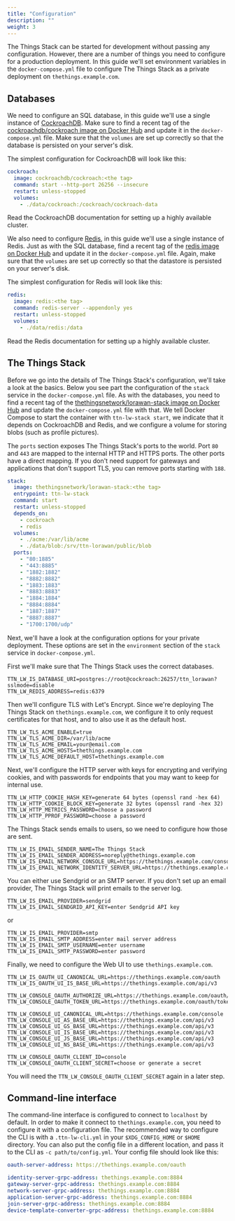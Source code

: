 ```yaml
---
title: "Configuration"
description: ""
weight: 3
---
```


The Things Stack can be started for development without passing any configuration. However, there are a number of things you need to configure for a production deployment. In this guide we'll set environment variables in the `docker-compose.yml` file to configure The Things Stack as a private deployment on `thethings.example.com`.

## Databases

We need to configure an SQL database, in this guide we'll use a single instance of [CockroachDB](https://www.cockroachlabs.com/). Make sure to find a recent tag of the [cockroachdb/cockroach image on Docker Hub](https://hub.docker.com/r/cockroachdb/cockroach/tags) and update it in the `docker-compose.yml` file. Make sure that the `volumes` are set up correctly so that the database is persisted on your server's disk.

The simplest configuration for CockroachDB will look like this:

```yml
cockroach:
  image: cockroachdb/cockroach:<the tag>
  command: start --http-port 26256 --insecure
  restart: unless-stopped
  volumes:
    - ./data/cockroach:/cockroach/cockroach-data
```

Read the CockroachDB documentation for setting up a highly available cluster.

We also need to configure [Redis](https://redis.io/), in this guide we'll use a single instance of Redis. Just as with the SQL database, find a recent tag of the [redis image on Docker Hub](https://hub.docker.com/_/redis?tab=tags) and update it in the `docker-compose.yml` file. Again, make sure that the `volumes` are set up correctly so that the datastore is persisted on your server's disk.

The simplest configuration for Redis will look like this:

```yml
redis:
  image: redis:<the tag>
  command: redis-server --appendonly yes
  restart: unless-stopped
  volumes:
    - ./data/redis:/data
```

Read the Redis documentation for setting up a highly available cluster.

## The Things Stack

Before we go into the details of The Things Stack's configuration, we'll take a look at the basics. Below you see part the configuration of the `stack` service in the `docker-compose.yml` file. As with the databases, you need to find a recent tag of the [thethingsnetwork/lorawan-stack image on Docker Hub](https://hub.docker.com/r/thethingsnetwork/lorawan-stack/tags) and update the `docker-compose.yml` file with that. We tell Docker Compose to start the container with `ttn-lw-stack start`, we indicate that it depends on CockroachDB and Redis, and we configure a volume for storing blobs (such as profile pictures).

The `ports` section exposes The Things Stack's ports to the world. Port `80` and `443` are mapped to the internal HTTP and HTTPS ports. The other ports have a direct mapping. If you don't need support for gateways and applications that don't support TLS, you can remove ports starting with `188`.

```yml
stack:
  image: thethingsnetwork/lorawan-stack:<the tag>
  entrypoint: ttn-lw-stack
  command: start
  restart: unless-stopped
  depends_on:
    - cockroach
    - redis
  volumes:
    - ./acme:/var/lib/acme
    - ./data/blob:/srv/ttn-lorawan/public/blob
  ports:
    - "80:1885"
    - "443:8885"
    - "1882:1882"
    - "8882:8882"
    - "1883:1883"
    - "8883:8883"
    - "1884:1884"
    - "8884:8884"
    - "1887:1887"
    - "8887:8887"
    - "1700:1700/udp"
```

Next, we'll have a look at the configuration options for your private deployment. These options are set in the `environment` section of the `stack` service in `docker-compose.yml`.

First we'll make sure that The Things Stack uses the correct databases.

```
TTN_LW_IS_DATABASE_URI=postgres://root@cockroach:26257/ttn_lorawan?sslmode=disable
TTN_LW_REDIS_ADDRESS=redis:6379
```

Then we'll configure TLS with Let's Encrypt. Since we're deploying The Things Stack on `thethings.example.com`, we configure it to only request certificates for that host, and to also use it as the default host.

```
TTN_LW_TLS_ACME_ENABLE=true
TTN_LW_TLS_ACME_DIR=/var/lib/acme
TTN_LW_TLS_ACME_EMAIL=your@email.com
TTN_LW_TLS_ACME_HOSTS=thethings.example.com
TTN_LW_TLS_ACME_DEFAULT_HOST=thethings.example.com
```

Next, we'll configure the HTTP server with keys for encrypting and verifying cookies, and with passwords for endpoints that you may want to keep for internal use.

```
TTN_LW_HTTP_COOKIE_HASH_KEY=generate 64 bytes (openssl rand -hex 64)
TTN_LW_HTTP_COOKIE_BLOCK_KEY=generate 32 bytes (openssl rand -hex 32)
TTN_LW_HTTP_METRICS_PASSWORD=choose a password
TTN_LW_HTTP_PPROF_PASSWORD=choose a password
```

The Things Stack sends emails to users, so we need to configure how those are sent. 

```
TTN_LW_IS_EMAIL_SENDER_NAME=The Things Stack
TTN_LW_IS_EMAIL_SENDER_ADDRESS=noreply@thethings.example.com
TTN_LW_IS_EMAIL_NETWORK_CONSOLE_URL=https://thethings.example.com/console
TTN_LW_IS_EMAIL_NETWORK_IDENTITY_SERVER_URL=https://thethings.example.com/oauth
```

You can either use Sendgrid or an SMTP server. If you don't set up an email provider, The Things Stack will print emails to the server log.

```
TTN_LW_IS_EMAIL_PROVIDER=sendgrid
TTN_LW_IS_EMAIL_SENDGRID_API_KEY=enter Sendgrid API key
```

or

```
TTN_LW_IS_EMAIL_PROVIDER=smtp
TTN_LW_IS_EMAIL_SMTP_ADDRESS=enter mail server address
TTN_LW_IS_EMAIL_SMTP_USERNAME=enter username
TTN_LW_IS_EMAIL_SMTP_PASSWORD=enter password
```

Finally, we need to configure the Web UI to use `thethings.example.com`.

```
TTN_LW_IS_OAUTH_UI_CANONICAL_URL=https://thethings.example.com/oauth
TTN_LW_IS_OAUTH_UI_IS_BASE_URL=https://thethings.example.com/api/v3

TTN_LW_CONSOLE_OAUTH_AUTHORIZE_URL=https://thethings.example.com/oauth/authorize
TTN_LW_CONSOLE_OAUTH_TOKEN_URL=https://thethings.example.com/oauth/token

TTN_LW_CONSOLE_UI_CANONICAL_URL=https://thethings.example.com/console
TTN_LW_CONSOLE_UI_AS_BASE_URL=https://thethings.example.com/api/v3
TTN_LW_CONSOLE_UI_GS_BASE_URL=https://thethings.example.com/api/v3
TTN_LW_CONSOLE_UI_IS_BASE_URL=https://thethings.example.com/api/v3
TTN_LW_CONSOLE_UI_JS_BASE_URL=https://thethings.example.com/api/v3
TTN_LW_CONSOLE_UI_NS_BASE_URL=https://thethings.example.com/api/v3

TTN_LW_CONSOLE_OAUTH_CLIENT_ID=console
TTN_LW_CONSOLE_OAUTH_CLIENT_SECRET=choose or generate a secret
```

You will need the `TTN_LW_CONSOLE_OAUTH_CLIENT_SECRET` again in a later step.

## Command-line interface

The command-line interface is configured to connect to `localhost` by default. In order to make it connect to `thethings.example.com`, you need to configure it with a configuration file. The recommended way to configure the CLI is with a `.ttn-lw-cli.yml` in your `$XDG_CONFIG_HOME` or `$HOME` directory. You can also put the config file in a different location, and pass it to the CLI as `-c path/to/config.yml`. Your config file should look like this:

```yml
oauth-server-address: https://thethings.example.com/oauth

identity-server-grpc-address: thethings.example.com:8884
gateway-server-grpc-address: thethings.example.com:8884
network-server-grpc-address: thethings.example.com:8884
application-server-grpc-address: thethings.example.com:8884
join-server-grpc-address: thethings.example.com:8884
device-template-converter-grpc-address: thethings.example.com:8884
```
